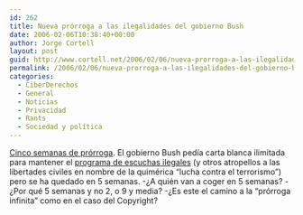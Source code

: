 ```yaml
---
id: 262
title: Nueva prórroga a las ilegalidades del gobierno Bush
date: 2006-02-06T10:38:40+00:00
author: Jorge Cortell
layout: post
guid: http://www.cortell.net/2006/02/06/nueva-prorroga-a-las-ilegalidades-del-gobierno-bush/
permalink: /2006/02/06/nueva-prorroga-a-las-ilegalidades-del-gobierno-bush/
categories:
  - CiberDerechos
  - General
  - Noticias
  - Privacidad
  - Rants
  - Sociedad y polí­tica
---
```

[Cinco semanas de prórroga](http://www.levante-emv.es/secciones/noticia.jsp?pIdNoticia=171799&pIdSeccion=301&pNumEjemplar=3053). El gobierno Bush pedí­a carta blanca ilimitada para mantener el [programa de escuchas ilegales](http://www.cortell.net/2006/01/28/la-administracion-bush-miente-e-infringe-la-ley-y-la-constitucion/) (y otros atropellos a las libertades civiles en nombre de la quimérica &#8220;lucha contra el terrorismo&#8221;) pero se ha quedado en 5 semanas. -¿A quién van a coger en 5 semanas? -¿Por qué 5 semanas y no 2, o 9 y media? -¿Es este el camino a la &#8220;prórroga infinita&#8221; como en el caso del Copyright?